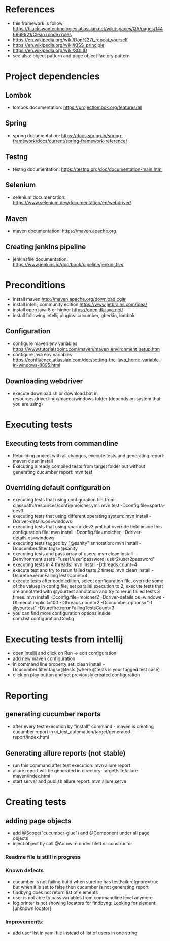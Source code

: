 # References
- this framework is follow https://blackswantechnologies.atlassian.net/wiki/spaces/QA/pages/1446969921/Clean+code+rules
- https://en.wikipedia.org/wiki/Don%27t_repeat_yourself
- https://en.wikipedia.org/wiki/KISS_principle
- https://en.wikipedia.org/wiki/SOLID
- see also: object pattern and page object factory pattern

# Project dependencies
## Lombok
- lombok documentation: https://projectlombok.org/features/all
## Spring
- spring documentation: https://docs.spring.io/spring-framework/docs/current/spring-framework-reference/
## Testng
- testng documentation: https://testng.org/doc/documentation-main.html
## Selenium
- selenium documentation: https://www.selenium.dev/documentation/en/webdriver/
## Maven
- maven documentation: https://maven.apache.org
## Creating jenkins pipeline
- jenkinsfile documentation: https://www.jenkins.io/doc/book/pipeline/jenkinsfile/

# Preconditions
- install maven http://maven.apache.org/download.cgi#
- install intellij community edition https://www.jetbrains.com/idea/
- install open java 8 or higher https://openjdk.java.net/
- install following intellij plugins: cucumber, gherkin, lombok
## Configuration
- configure maven env variables https://www.tutorialspoint.com/maven/maven_environment_setup.htm
- configure java env variables https://confluence.atlassian.com/doc/setting-the-java_home-variable-in-windows-8895.html
## Downloading webdriver
- execute download.sh or download.bat in resources.driver.linux/macos/windows folder (depends on system that you are using)

# Executing tests
## Executing tests from commandline
- Rebuilding project with all changes, execute tests and generating report: maven clean install
- Executing already compiled tests from target folder but without generating cucumber report: mvn test
## Overriding default configuration
- executing tests that using configuration file from classpath:/resources/config/moicher.yml: mvn test -Dconfig.file=sparta-dev3
- executing tests that using different operating system: mvn install -Ddriver-details.os=windows
- executing tests that using sparta-dev3.yml but override field inside this configuration file: mvn install -Dconfig.file=moicher, -Ddriver-details.os=windows
- executing tests tagged by "@sanity" annotation: mvn install -Dcucumber.filter.tags=@sanity
- executing tests and pass array of users: mvn clean install -Denvironment.users="user1/user1password, user2/user2password"
- executing tests in 4 threads: mvn install -Dthreads.count=4
- execute test and try to rerun failed tests 2 times: mvn clean install -Dsurefire.rerunFailingTestsCount=4
- execute tests after code edition, select configuration file, override some of the values in config file, set parallel execution to 2, execute tests that are
 annotated with @yourtest annotation and try to rerun failed tests 3 times: mvn install -Dconfig.file=moicher2 -Ddriver-details.os=windows
 -Dtimeout.implicit=100 -Dthreads.count=2 -Dcucumber.options="-t @yourtest" -Dsurefire.rerunFailingTestsCount=3
- you can find more configuration options inside com.bst.configuration.Config

# Executing tests from intellij
- open intellij and click on  Run -> edit configuration
- add new maven configuration
- in command line property set: clean install -Dcucumber.filter.tags=@tests   (where @tests is your tagged test case)
- click on play button and set previously created configuration

# Reporting
## generating cucumber reports
- after every test execution by "install" command - maven is creating cucumber report in ui_test_automation/target/generated-report/index.html
## Generating allure reports (not stable)
- run this command after test execution: mvn allure:report
- allure report will be generated in directory: target/site/allure-maven/index.html
- start server and publish allure report: mvn allure:serve

# Creating tests
## adding page objects
- add @Scope("cucumber-glue") and @Component under all page objects
- inject object by call @Autowire under filed or constructor

### Readme file is still in progress

### Known defects
- cucumber is not failing build when surefire has testFailureIgnore=true
but when it is set to false then cucumber is not generating report
- findbyng does not return list of elements
- user is not able to pass variables from commandline level anymore
- log printer is not showing locators for findbyng: Looking for element: [unknown locator]

### Improvements:
- add user list in yaml file instead of list of users in one string